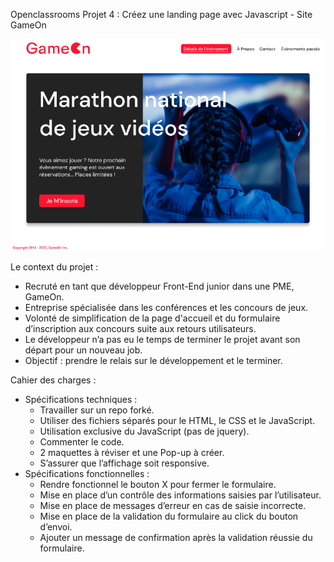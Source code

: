 Openclassrooms Projet 4 : Créez une landing page avec Javascript - Site GameOn

![banner](./starterOnly/gameonbanner.png)

Le context du projet : 

 - Recruté en tant que développeur Front-End junior dans une PME, GameOn.
 - Entreprise spécialisée dans les conférences et les concours de jeux.
 - Volonté de simplification de la page d'accueil et du formulaire d’inscription aux concours suite aux retours utilisateurs.
 - Le développeur n’a pas eu le temps de terminer le projet avant son départ pour un nouveau job.
 - Objectif : prendre le relais sur le développement et le terminer.

Cahier des charges : 

 - Spécifications techniques : 
    - Travailler sur un repo forké.
    - Utiliser des fichiers séparés pour le HTML, le CSS et le JavaScript.
    - Utilisation exclusive du JavaScript (pas de jquery).
    - Commenter le code.
    - 2 maquettes à réviser et une Pop-up à créer.
    - S’assurer que l’affichage soit responsive.
 - Spécifications fonctionnelles : 
    - Rendre fonctionnel le bouton X pour fermer le formulaire.
    - Mise en place d’un contrôle des informations saisies par l’utilisateur.
    - Mise en place de messages d’erreur en cas de saisie incorrecte.
    - Mise en place de la validation du formulaire au click du bouton d’envoi.
    - Ajouter un message de confirmation après la validation réussie du formulaire.

